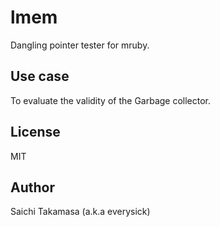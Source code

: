 # lmem
Dangling pointer tester for mruby.

## Use case
To evaluate the validity of the Garbage collector.

## License
MIT

## Author
Saichi Takamasa (a.k.a everysick)

